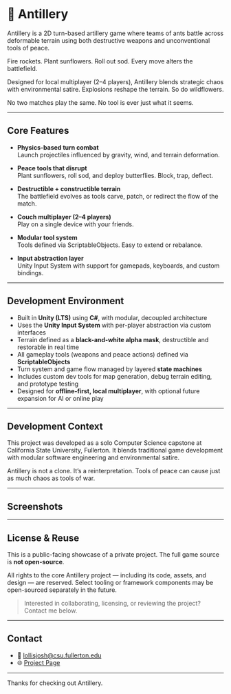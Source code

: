 # 🐜 Antillery

Antillery is a 2D turn-based artillery game where teams of ants battle across deformable terrain using both destructive weapons and unconventional tools of peace.

Fire rockets. Plant sunflowers. Roll out sod. Every move alters the battlefield.

Designed for local multiplayer (2–4 players), Antillery blends strategic chaos with environmental satire. Explosions reshape the terrain. So do wildflowers.

No two matches play the same. No tool is ever just what it seems.

---

## Core Features

- **Physics-based turn combat**  
  Launch projectiles influenced by gravity, wind, and terrain deformation.

- **Peace tools that disrupt**  
  Plant sunflowers, roll sod, and deploy butterflies. Block, trap, deflect.

- **Destructible + constructible terrain**  
  The battlefield evolves as tools carve, patch, or redirect the flow of the match.

- **Couch multiplayer (2–4 players)**  
  Play on a single device with your friends.

- **Modular tool system**  
  Tools defined via ScriptableObjects. Easy to extend or rebalance.

- **Input abstraction layer**  
  Unity Input System with support for gamepads, keyboards, and custom bindings.

---

## Development Environment

- Built in **Unity (LTS)** using **C#**, with modular, decoupled architecture
- Uses the **Unity Input System** with per-player abstraction via custom interfaces
- Terrain defined as a **black-and-white alpha mask**, destructible and restorable in real time
- All gameplay tools (weapons and peace actions) defined via **ScriptableObjects**
- Turn system and game flow managed by layered **state machines**
- Includes custom dev tools for map generation, debug terrain editing, and prototype testing
- Designed for **offline-first, local multiplayer**, with optional future expansion for AI or online play

---

## Development Context

This project was developed as a solo Computer Science capstone at California State University, Fullerton. It blends traditional game development with modular software engineering and environmental satire.

Antillery is not a clone. It’s a reinterpretation. Tools of peace can cause just as much chaos as tools of war.

---

## Screenshots

<!-- Replace these with real images or GIFs when available
![Antillery Gameplay Placeholder](images/placeholder1.png)
![Tool Selection UI](images/placeholder2.png) -->

---

## License & Reuse

This is a public-facing showcase of a private project. The full game source is **not open-source**.

All rights to the core Antillery project — including its code, assets, and design — are reserved. Select tooling or framework components may be open-sourced separately in the future.

> Interested in collaborating, licensing, or reviewing the project? Contact me below.

---

## Contact

- 📧 lollisjosh@csu.fullerton.edu
- 🌐 [Project Page](https://lollisjosh.github.io/projects/antillery)

---

Thanks for checking out Antillery.
